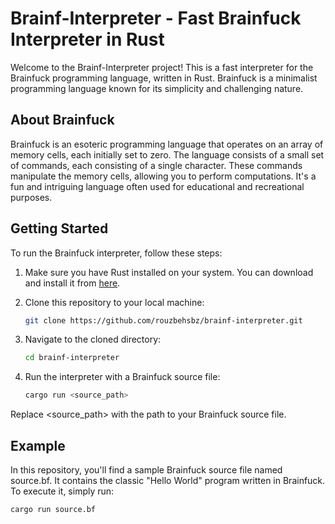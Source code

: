 # Brainf-Interpreter - Fast Brainfuck Interpreter in Rust

Welcome to the Brainf-Interpreter project! This is a fast interpreter for the Brainfuck programming language, written in Rust. Brainfuck is a minimalist programming language known for its simplicity and challenging nature.

## About Brainfuck

Brainfuck is an esoteric programming language that operates on an array of memory cells, each initially set to zero. The language consists of a small set of commands, each consisting of a single character. These commands manipulate the memory cells, allowing you to perform computations. It's a fun and intriguing language often used for educational and recreational purposes.

## Getting Started

To run the Brainfuck interpreter, follow these steps:

1. Make sure you have Rust installed on your system. You can download and install it from [here](https://www.rust-lang.org/tools/install).

2. Clone this repository to your local machine:

   ```sh
   git clone https://github.com/rouzbehsbz/brainf-interpreter.git
3. Navigate to the cloned directory:

    ```sh
    cd brainf-interpreter
4. Run the interpreter with a Brainfuck source file:
    ```sh
    cargo run <source_path>
Replace <source_path> with the path to your Brainfuck source file.

## Example
In this repository, you'll find a sample Brainfuck source file named source.bf. It contains the classic "Hello World" program written in Brainfuck. To execute it, simply run:

    cargo run source.bf